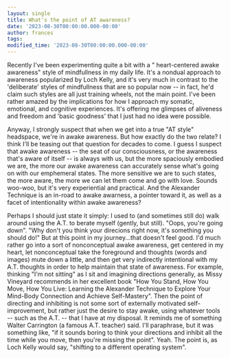 ```yaml
---
layout: single
title: What's the point of AT awareness?
date: '2023-08-30T00:00:00.000-00:00'
author: frances
tags:
modified_time: '2023-08-30T00:00:00.000-00:00'
---
```


Recently I've been experimenting quite a bit with a " heart-centered awake awareness" style of mindfullness in my daily life. It's a nondual approach to awareness popularized by Loch Kelly, and it's very much in contrast to the 'deliberate' styles of mindfullness that are so popular now -- in fact, he'd claim such styles are all just training wheels, not the main point. I've been rather amazed by the implications for how I approach my somatic, emotional, and cognitive experiences. It's offering me glimpses of aliveness and freedom and 'basic goodness' that I just had no idea were possible.

Anyway, I strongly suspect that when we get into a true "AT style" headspace, we're in awake awareness. But how exactly do the two relate? I think I'll be teasing out that question for decades to come. I guess I suspect that awake awareness -- the seat of our consciousness, or the awareness that's aware of itself -- is always with us, but the more spaciously embodied we are, the more our awake awareness can accurately sense what's going on with our emphemeral states. The more sensitive we are to such states, the more aware, the more we can let them come and go with love. Sounds woo-woo, but it's very experiential and practical. And the Alexander Technique is an in-road to awake awarness, a pointer toward it, as well as a facet of intentionality within awake awareness?

Perhaps I should just state it simply: I used to (and sometimes still do) walk around using the A.T. to berate myself (gently, but still). "Oops, you're going down". "Why don't you think your direcions right now, it's something you should do!"
But at this point in my journey...that doesn't feel good. I'd much rather go into a sort of nonconceptual awake awareness, get centered in my heart, let nonconceptual take the foreground and thoughts (words and images) mute down a little, and then get very indirectly intentional with my A.T. thoughts in order to help maintain that state of awareness. For example, thinking "I'm not sitting" as I sit and imagining directions generally, as Missy Vineyard recommends in her excellent book "How You Stand, How You Move, How You Live: Learning the Alexander Technique to Explore Your Mind-Body Connection and Achieve Self-Mastery". Then the point of directing and inhibiting is not some sort of externally motivated self-improvement, but rather just the desire to stay awake, using whatever tools -- such as the A.T. -- that I have at my disposal. It reminds me of something Walter Carrington (a famous A.T. teacher) said. I'll paraphrase, but it was something like, "if it sounds boring to think your directions and inhibit all the time while you move, then you're missing the point". Yeah. The point is, as Loch Kelly would say, "shifting to a different operating system".

